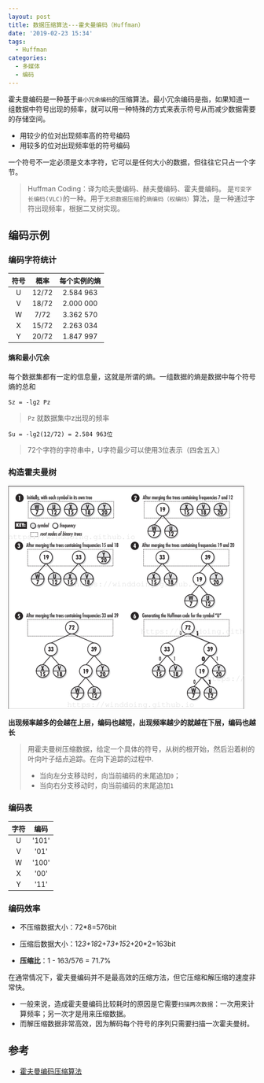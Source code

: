 ```yaml
---
layout: post
title: 数据压缩算法---霍夫曼编码（Huffman）
date: '2019-02-23 15:34'
tags:
  - Huffman
categories:
  - 多媒体
  - 编码
---
```


霍夫曼编码是一种基于`最小冗余编码`的压缩算法。最小冗余编码是指，如果知道一组数据中符号出现的频率，就可以用一种特殊的方式来表示符号从而减少数据需要的存储空间。
- 用较少的位对出现频率高的符号编码
- 用较多的位对出现频率低的符号编码

一个符号不一定必须是文本字符，它可以是任何大小的数据，但往往它只占一个字节。

> Huffman Coding：译为哈夫曼编码、赫夫曼编码、霍夫曼编码。 是`可变字长编码(VLC)`的一种。用于`无损数据压缩`的`熵编码（权编码）`算法，是一种通过字符出现频率，根据二叉树实现。

<!--more-->

## 编码示例

### 编码字符统计

| 符号 | 概率  | 每个实例的熵 |
|:----:|:-----:|:------------:|
|  U   | 12/72 |  2.584 963   |
|  V   | 18/72 |  2.000 000   |
|  W   | 7/72  |  3.362 570   |
|  X   | 15/72 |  2.263 034   |
|  Y   | 20/72 |  1.847 997   |

#### 熵和最小冗余

每个数据集都有一定的信息量，这就是所谓的熵。一组数据的熵是数据中每个符号熵的总和
```
Sz = -lg2 Pz
```
> `Pz` 就数据集中z出现的频率

```
Su = -lg2(12/72) = 2.584 963位
```
> 72个字符的字符串中，U字符最少可以使用3位表示（四舍五入）

### 构造霍夫曼树

![huffman_tree](/images/2019/02/huffman_tree.png)

**出现频率越多的会越在上层，编码也越短，出现频率越少的就越在下层，编码也越长**

> 用霍夫曼树压缩数据，给定一个具体的符号，从树的根开始，然后沿着树的叶向叶子结点追踪。在向下追踪的过程中.
> - 当向左分支移动时，向当前编码的末尾追加`0`；
> - 当向右分支移动时，向当前编码的末尾追加`1`

### 编码表

| 字符 | 编码 |
|:----:|:----:|
|  U   | '101'  |
|  V   |  '01'  |
|  W   | '100'  |
|  X   |  '00'  |
|  Y   |  '11'  |

### 编码效率

- 不压缩数据大小：72*8=576bit
- 压缩后数据大小：12*3+18*2+7*3+15*2+20*2=163bit

- **压缩比**：1 - 163/576 = 71.7%


在通常情况下，霍夫曼编码并不是最高效的压缩方法，但它压缩和解压缩的速度非常快。
- 一般来说，造成霍夫曼编码比较耗时的原因是它需要`扫描两次数据`：一次用来计算频率；另一次才是用来压缩数据。
- 而解压缩数据非常高效，因为解码每个符号的序列只需要扫描一次霍夫曼树。


## 参考

* [霍夫曼编码压缩算法](http://blog.jobbole.com/20091/)
